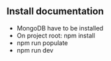
Install documentation
-------
- MongoDB have to be installed
- On project root: npm install
- npm run populate
- npm run dev
